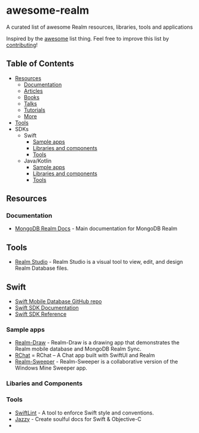 # awesome-realm
A curated list of awesome Realm resources, libraries, tools and applications

Inspired by the [awesome](https://github.com/sindresorhus/awesome) list thing. Feel free to improve this list by [contributing](CONTRIBUTING.md)!

## Table of Contents
- [Resources](#resources)
   - [Documentation](#documentation)
   - [Articles](#articles)
   - [Books](#books)
   - [Talks](#talks)
   - [Tutorials](#tutorials)
   - [More](#more)
- [Tools](#tools)
- SDKs
  - Swift
    - [Sample apps](#swift-samples)
    - [Libraries and components](#swift-libs)
    - [Tools](#swift-tools)
  - Java/Kotlin
    - [Sample apps](#java-samples)
    - [Libraries and components](#java-libs)
    - [Tools](#java-tools)


## Resources
### Documentation
- [MongoDB Realm Docs](https://docs.mongodb.com/realm/) - Main documentation for MongoDB Realm

## Tools
- [Realm Studio](https://github.com/realm/realm-studio) - Realm Studio is a visual tool to view, edit, and design Realm Database files.

## Swift
- [Swift Mobile Database GitHub repo](https://github.com/realm/realm-swift)
- [Swift SDK Documentation](https://docs.mongodb.com/realm/sdk/swift/)
- [Swift SDK Reference](https://docs.mongodb.com/realm-sdks/swift/latest/)

### <a name="swift-samples"></a>Sample apps
- [Realm-Draw](https://github.com/realm/Realm-Drawing) - Realm-Draw is a drawing app that demonstrates the Realm mobile database and MongoDB Realm Sync.
- [RChat](https://github.com/realm/RChat) = RChat – A Chat app built with SwiftUI and Realm
- [Realm-Sweeper](https://github.com/realm/Realm-Sweeper) - Realm-Sweeper is a collaborative version of the Windows Mine Sweeper app.

### <a name="swift-libs"></a>Libaries and Components

### <a name="swift-tools"></a>Tools
- [SwiftLint](https://github.com/realm/SwiftLint) - A tool to enforce Swift style and conventions.
- [Jazzy](https://github.com/realm/jazzy) - Create soulful docs for Swift & Objective-C
- 
